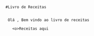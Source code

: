   

       #Livro de Receitas
 

        Olá , Bem vindo ao livro de receitas

          <o>Receitas aqui
